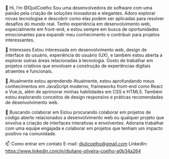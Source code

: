 
👋 Hi, I’m @DjuliCoelho
Sou uma desenvolvedora de software com uma paixão pela criação de soluções inovadoras e elegantes. Adoro explorar novas tecnologias e descobrir como elas podem ser aplicadas para resolver desafios do mundo real. Tenho experiência em desenvolvimento web, especialmente em front-end, e estou sempre em busca de oportunidades emocionantes para expandir meu conhecimento e contribuir para projetos interessantes.

👀 Interesses
Estou interessada em desenvolvimento web, design de interface do usuário, experiência do usuário (UX), e também estou aberta a explorar outras áreas relacionadas à tecnologia. Gosto de trabalhar em projetos criativos que envolvam a construção de experiências digitais atraentes e funcionais.

🌱 Atualmente estou aprendendo
Atualmente, estou aprofundando meus conhecimentos em JavaScript moderno, frameworks front-end como React e Vue.js, além de aprimorar minhas habilidades em CSS e HTML5. Também estou explorando conceitos de design responsivo e práticas recomendadas de desenvolvimento web.

💞️ Buscando colaborar em
Estou procurando colaborar em projetos de código aberto relacionados a desenvolvimento web ou qualquer projeto que envolva a criação de interfaces interativas e envolventes. Adoraria trabalhar com uma equipe engajada e colaborar em projetos que tenham um impacto positivo na comunidade.

📫 Como entrar em contato
E-mail: djulicoelho@gmail.com
LinkedIn: https://www.linkedin.com/in/djuliane-oliveira-coelho-a0b34a264
